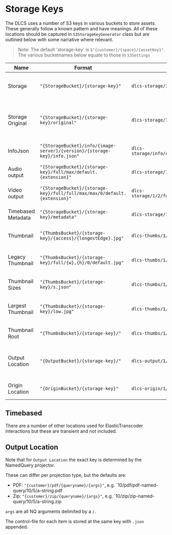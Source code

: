 # Storage Keys

The DLCS uses a number of S3 keys in various buckets to store assets. These generally follow a known pattern and have meanings. All of these locations should be captured in `S3StorageKeyGenerator` class but are outlined below with some narrative where relevant. 

> Note:
> The default 'storage-key' is `$"{customer}/{space}/{assetKey}"`.
> The various bucketnames below equate to those in `S3Settings`

| Name               | Format                                                                    | Example                                                | Description                                                                                       |
| ------------------ | ------------------------------------------------------------------------- | ------------------------------------------------------ | ------------------------------------------------------------------------------------------------- |
| Storage            | `"{StorageBucket}/{storage-key}"`                                         | `dlcs-storage/1/2/foo`                                 | Default location where generated derivatives are stored                                           |
| Storage Original   | `"{StorageBucket}/{storage-key}/original"`                                | `dlcs-storage/1/2/foo/original`                        | Where direct-copy of origin is stored. For `/file/` delivery or images with `use-original` policy |
| InfoJson           | `"{StorageBucket}/info/{image-server}/{version}/{storage-key}/info.json"` | `dlcs-storage/info/cantaloupe/v3/1/2/foo/info.json`    | Location where pregenerated info.json stored                                                       |
| Audio output       | `"{StorageBucket}/{storage-key}/full/max/default.{extension}"`            | `dlcs-storage/1/2/foo/full/max/default.mp3`            | Location where transcoded audio stored                                                            |
| Video output       | `"{StorageBucket}/{storage-key}/full/full/max/max/0/default.{extension}"` | `dlcs-storage/1/2/foo/full/full/max/max/0/default.mp4` | Location where transcoded video stored                                                            |
| Timebased Metadata | `"{StorageBucket}/{storage-key}/metadata"`                                | `dlcs-storage/1/2/foo/metadata`                        | XML blob storing ElasticTranscoder JobId                                                          |
| Thumbnail          | `"{ThumbsBucket}/{storage-key}/{access}/{longestEdge}.jpg"`               | `dlcs-thumbs/1/2/foo/open/100.jpg`                     | Location of specific thumbnail                                                                    |
| Legacy Thumbnail   | `"{ThumbsBucket}/{storage-key}/full/{w},{h}/0/default.jpg"`               | `dlcs-thumbs/1/2/foo/full/100,200/0/default.jpg`       | Location of specific thumbnail using legacy layout                                                |
| Thumbnail Sizes    | `"{ThumbsBucket}/{storage-key}/s.json"`                                   | `dlcs-thumbs/1/2/foo/s.json`                           | JSON blob storing knowng thumbnails                                                               |
| Largest Thumbnail  | `"{ThumbsBucket}/{storage-key}/low.jpg"`                                  | `dlcs-thumbs/1/2/foo/low.jpg`                          | The location of the largest generated thumbnail                                                   |
| Thumbnail Root     | `"{ThumbsBucket}/{storage-key}/"`                                         | `dlcs-thumbs/1/2/foo/`                                 | Root key where thumbnails will reside                                                             |
| Output Location    | `"{OutputBucket}/{storage-key}/"`                                         | `dlcs-output/1/2/foo/`                                 | Root key where DLCS 'output' is stored (e.g. projected NQ to PDF or Zip)                          |
| Origin Location    | `"{OriginBucket}/{storage-key}"`                                          | `dlcs-origin/1/2/foo`                                  | Location where directly uploaded bytes are stored                                                 |

## Timebased

There are a number of other locations used for ElasticTranscoder interactions but these are transient and not included.

## Output Location

Note that for `Output Location` the exact key is determined by the NamedQuery projector.

These can differ per projection type, but the defaults are:

* PDF: `"{customer}/pdf/{queryname}/{args}"`, e.g. `10/pdf/pdf-named-query/10/5/a-string.pdf
* Zip: `"{customer}/zip/{queryname}/{args}"`, e.g. `10/zip/zip-named-query/10/5/a-string.zip

 `args` are all NQ arguments delimited by a `/`.

 The control-file for each item is stored at the same key with `.json` appended.
